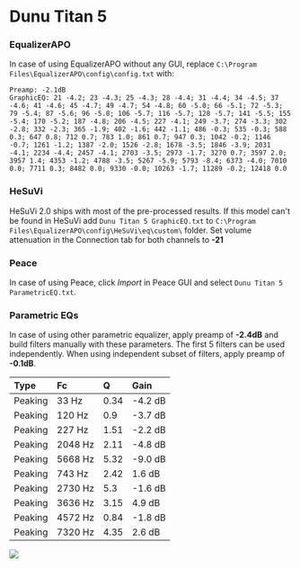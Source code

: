 # Dunu Titan 5

### EqualizerAPO
In case of using EqualizerAPO without any GUI, replace `C:\Program Files\EqualizerAPO\config\config.txt`
with:
```
Preamp: -2.1dB
GraphicEQ: 21 -4.2; 23 -4.3; 25 -4.3; 28 -4.4; 31 -4.4; 34 -4.5; 37 -4.6; 41 -4.6; 45 -4.7; 49 -4.7; 54 -4.8; 60 -5.0; 66 -5.1; 72 -5.3; 79 -5.4; 87 -5.6; 96 -5.8; 106 -5.7; 116 -5.7; 128 -5.7; 141 -5.5; 155 -5.4; 170 -5.2; 187 -4.8; 206 -4.5; 227 -4.1; 249 -3.7; 274 -3.3; 302 -2.8; 332 -2.3; 365 -1.9; 402 -1.6; 442 -1.1; 486 -0.3; 535 -0.3; 588 0.3; 647 0.8; 712 0.7; 783 1.0; 861 0.7; 947 0.3; 1042 -0.2; 1146 -0.7; 1261 -1.2; 1387 -2.0; 1526 -2.8; 1678 -3.5; 1846 -3.9; 2031 -4.1; 2234 -4.4; 2457 -4.1; 2703 -3.5; 2973 -1.7; 3270 0.7; 3597 2.0; 3957 1.4; 4353 -1.2; 4788 -3.5; 5267 -5.9; 5793 -8.4; 6373 -4.0; 7010 0.0; 7711 0.3; 8482 0.0; 9330 -0.0; 10263 -1.7; 11289 -0.2; 12418 0.0
```

### HeSuVi
HeSuVi 2.0 ships with most of the pre-processed results. If this model can't be found in HeSuVi add
`Dunu Titan 5 GraphicEQ.txt` to `C:\Program Files\EqualizerAPO\config\HeSuVi\eq\custom\` folder.
Set volume attenuation in the Connection tab for both channels to **-21**

### Peace
In case of using Peace, click *Import* in Peace GUI and select `Dunu Titan 5 ParametricEQ.txt`.

### Parametric EQs
In case of using other parametric equalizer, apply preamp of **-2.4dB** and build filters manually
with these parameters. The first 5 filters can be used independently.
When using independent subset of filters, apply preamp of **-0.1dB**.

| Type    | Fc      |    Q | Gain    |
|:--------|:--------|:-----|:--------|
| Peaking | 33 Hz   | 0.34 | -4.2 dB |
| Peaking | 120 Hz  | 0.9  | -3.7 dB |
| Peaking | 227 Hz  | 1.51 | -2.2 dB |
| Peaking | 2048 Hz | 2.11 | -4.8 dB |
| Peaking | 5668 Hz | 5.32 | -9.0 dB |
| Peaking | 743 Hz  | 2.42 | 1.6 dB  |
| Peaking | 2730 Hz | 5.3  | -1.6 dB |
| Peaking | 3636 Hz | 3.15 | 4.9 dB  |
| Peaking | 4572 Hz | 0.84 | -1.8 dB |
| Peaking | 7320 Hz | 4.35 | 2.6 dB  |

![](https://raw.githubusercontent.com/jaakkopasanen/AutoEq/master/results/innerfidelity/sbaf-serious/Dunu%20Titan%205/Dunu%20Titan%205.png)